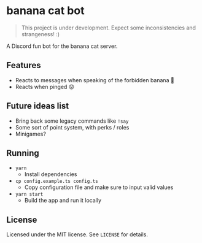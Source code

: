# banana cat bot

> This project is under development. Expect some inconsistencies and
> strangeness! :)

A Discord fun bot for the banana cat server.

## Features

- Reacts to messages when speaking of the forbidden banana 🍌
- Reacts when pinged 😡

## Future ideas list

- Bring back some legacy commands like `!say`
- Some sort of point system, with perks / roles
- Minigames?

## Running

- `yarn`
  - Install dependencies
- `cp config.example.ts config.ts`
  - Copy configuration file and make sure to input valid values
- `yarn start`
  - Build the app and run it locally

## License

Licensed under the MIT license. See `LICENSE` for details.
